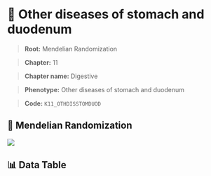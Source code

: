 # 🧪 Other diseases of stomach and duodenum

> **Root:** Mendelian Randomization

> **Chapter:** 11  

> **Chapter name:** Digestive

> **Phenotype:** Other diseases of stomach and duodenum  

> **Code:** `K11_OTHDISSTOMDUOD`

## 🧬 Mendelian Randomization  

<img src="/MR/Figures/Forward/K11_OTHDISSTOMDUOD.png"/>

## 📊 Data Table

<CsvTableMRF src="/MR_Data/Forward/K11_OTHDISSTOMDUOD.csv"/>
